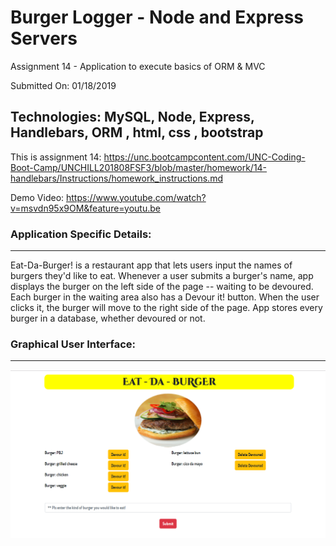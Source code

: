 # Burger Logger - Node and Express Servers
Assignment 14 -   Application to execute basics of ORM & MVC

Submitted On: 01/18/2019

## Technologies: MySQL, Node, Express, Handlebars, ORM , html, css , bootstrap

This is assignment 14: https://unc.bootcampcontent.com/UNC-Coding-Boot-Camp/UNCHILL201808FSF3/blob/master/homework/14-handlebars/Instructions/homework_instructions.md

Demo Video: https://www.youtube.com/watch?v=msvdn95x9OM&feature=youtu.be


### Application Specific Details:
----------------------------------
Eat-Da-Burger! is a restaurant app that lets users input the names of burgers they'd like to eat.
Whenever a user submits a burger's name, app displays the burger on the left side of the page -- waiting to be devoured.
Each burger in the waiting area also has a Devour it! button. When the user clicks it, the burger will move to the right side of the page.
App stores every burger in a database, whether devoured or not.
				
			
### Graphical User Interface:
---------------------------------
![](public/assets/img/demo.png)